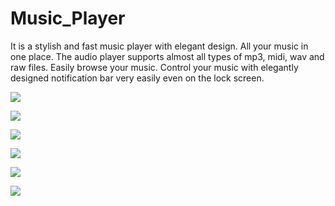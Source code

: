 # Music_Player
It is a stylish and fast music player with elegant design. All your music in one place. The audio player supports almost all types of mp3, midi, wav and raw files. Easily browse your music. Control your music with elegantly designed notification bar very easily even on the lock screen.

![](https://raw.githubusercontent.com/huzaifa18/Music_Player/master/app/src/main/res/drawable-v24/featuremusic.jpg)

![](https://raw.githubusercontent.com/huzaifa18/Music_Player/master/app/src/main/res/drawable-v24/musicap1.jpg)

![](https://raw.githubusercontent.com/huzaifa18/Music_Player/master/app/src/main/res/drawable-v24/musicap2.jpg)

![](https://raw.githubusercontent.com/huzaifa18/Music_Player/master/app/src/main/res/drawable-v24/musicap3.jpg)

![](https://raw.githubusercontent.com/huzaifa18/Music_Player/master/app/src/main/res/drawable-v24/musicap4.jpg)

![](https://raw.githubusercontent.com/huzaifa18/Music_Player/master/app/src/main/res/drawable-v24/musicap5.jpg)
